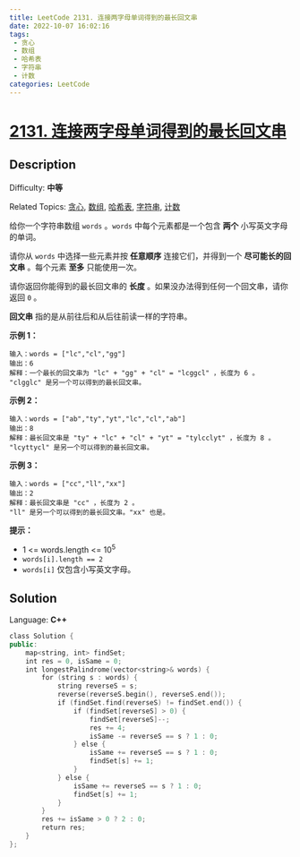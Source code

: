 ```yaml
---
title: LeetCode 2131. 连接两字母单词得到的最长回文串
date: 2022-10-07 16:02:16
tags:
 - 贪心
 - 数组
 - 哈希表
 - 字符串
 - 计数
categories: LeetCode
---
```


# [2131\. 连接两字母单词得到的最长回文串](https://leetcode.cn/problems/longest-palindrome-by-concatenating-two-letter-words/)

## Description

Difficulty: **中等**  

Related Topics: [贪心](https://leetcode.cn/tag/greedy/), [数组](https://leetcode.cn/tag/array/), [哈希表](https://leetcode.cn/tag/hash-table/), [字符串](https://leetcode.cn/tag/string/), [计数](https://leetcode.cn/tag/counting/)


给你一个字符串数组 `words` 。`words` 中每个元素都是一个包含 **两个** 小写英文字母的单词。

请你从 `words` 中选择一些元素并按 **任意顺序** 连接它们，并得到一个 **尽可能长的回文串** 。每个元素 **至多** 只能使用一次。

请你返回你能得到的最长回文串的 **长度** 。如果没办法得到任何一个回文串，请你返回 `0` 。

**回文串** 指的是从前往后和从后往前读一样的字符串。

**示例 1：**

```
输入：words = ["lc","cl","gg"]
输出：6
解释：一个最长的回文串为 "lc" + "gg" + "cl" = "lcggcl" ，长度为 6 。
"clgglc" 是另一个可以得到的最长回文串。
```

**示例 2：**

```
输入：words = ["ab","ty","yt","lc","cl","ab"]
输出：8
解释：最长回文串是 "ty" + "lc" + "cl" + "yt" = "tylcclyt" ，长度为 8 。
"lcyttycl" 是另一个可以得到的最长回文串。
```

**示例 3：**

```
输入：words = ["cc","ll","xx"]
输出：2
解释：最长回文串是 "cc" ，长度为 2 。
"ll" 是另一个可以得到的最长回文串。"xx" 也是。
```

**提示：**

*   1 <= words.length <= 10<sup>5</sup>
*   `words[i].length == 2`
*   `words[i]` 仅包含小写英文字母。


## Solution

Language: **C++**

```c++
class Solution {
public:
    map<string, int> findSet;
    int res = 0, isSame = 0;
    int longestPalindrome(vector<string>& words) {
        for (string s : words) {
            string reverseS = s;
            reverse(reverseS.begin(), reverseS.end());
            if (findSet.find(reverseS) != findSet.end()) {
                if (findSet[reverseS] > 0) {
                    findSet[reverseS]--;
                    res += 4;
                    isSame -= reverseS == s ? 1 : 0;
                } else {
                    isSame += reverseS == s ? 1 : 0;
                    findSet[s] += 1;    
                }
            } else {
                isSame += reverseS == s ? 1 : 0;
                findSet[s] += 1;
            }
        }
        res += isSame > 0 ? 2 : 0;
        return res;
    }
};
```